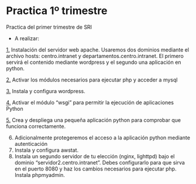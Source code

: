 # Practica 1º trimestre
Practica del primer trimestre de SRI

- A realizar:

[1.](https://github.com/AlvaroAMGX/Practica1trimestre/blob/main/Ejercicio1.md)  Instalación del servidor web apache. Usaremos dos dominios mediante el archivo hosts: centro.intranet y departamentos.centro.intranet. El primero servirá el contenido mediante wordpress y el segundo una aplicación en python.

[2.](https://github.com/AlvaroAMGX/Practica1trimestre/blob/main/Ejercicio2.md)  Activar los módulos necesarios para ejecutar php y acceder a mysql

[3.](https://github.com/AlvaroAMGX/Practica1trimestre/blob/main/Ejercicio3.md)  Instala y configura wordpress.

[4.](https://github.com/AlvaroAMGX/Practica1trimestre/blob/main/Ejercicio4.md)  Activar el módulo “wsgi” para permitir la ejecución de aplicaciones Python

[5.](https://github.com/AlvaroAMGX/Practica1trimestre/blob/main/Ejercicio5.md)  Crea y despliega una pequeña aplicación python para comprobar que funciona correctamente.

6.  Adicionalmente protegeremos el acceso a la aplicación python mediante autenticación
7.  Instala y configura awstat.
8.  Instala un segundo servidor de tu elección (nginx, lighttpd) bajo el dominio        “servidor2.centro.intranet”. Debes configurarlo para que sirva en el puerto 8080 y haz los cambios  necesarios para ejecutar php. Instala phpmyadmin.

